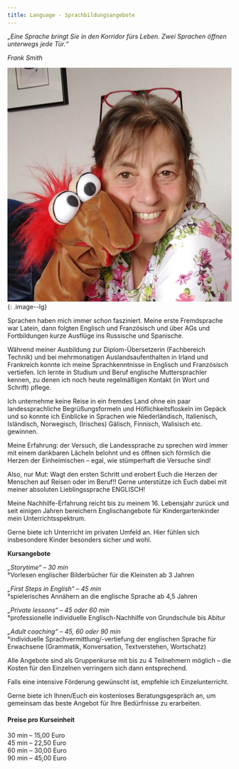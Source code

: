 ```yaml
---
title: Language - Sprachbildungsangebote
---
```


*„Eine Sprache bringt Sie in den Korridor fürs Leben. Zwei Sprachen öffnen unterwegs jede Tür.“*

*Frank Smith*



![Foto Anja Johnny](/photoAnjaJohnny.jpg){: .image--lg}

Sprachen haben mich immer schon fasziniert. Meine erste Fremdsprache war Latein, dann folgten Englisch und Französisch und über AGs und Fortbildungen kurze Ausflüge ins Russische und Spanische.

Während meiner Ausbildung zur Diplom-Übersetzerin (Fachbereich Technik) und bei mehrmonatigen Auslandsaufenthalten in Irland und Frankreich konnte ich meine Sprachkenntnisse in Englisch und Französisch vertiefen. Ich lernte in Studium und Beruf englische Muttersprachler kennen, zu denen ich noch heute regelmäßigen Kontakt (in Wort und Schrift) pflege.

Ich unternehme keine Reise in ein fremdes Land ohne ein paar landessprachliche Begrüßungsformeln und Höflichkeitsfloskeln im Gepäck und so konnte ich Einblicke in Sprachen wie Niederländisch, Italienisch, Isländisch, Norwegisch, (Irisches) Gälisch, Finnisch, Walisisch etc. gewinnen. 

Meine Erfahrung: der Versuch, die Landessprache zu sprechen wird immer mit einem dankbaren Lächeln belohnt und es öffnen sich förmlich die Herzen der Einheimischen – egal, wie stümperhaft die Versuche sind!

Also, nur Mut: Wagt den ersten Schritt und erobert Euch die Herzen der Menschen auf Reisen oder im Beruf!! Gerne unterstütze ich Euch dabei mit meiner absoluten Lieblingssprache ENGLISCH!

Meine Nachhilfe-Erfahrung reicht bis zu meinem 16. Lebensjahr zurück und seit einigen Jahren bereichern Englischangebote für Kindergartenkinder mein Unterrichtsspektrum.

Gerne biete ich Unterricht im privaten Umfeld an. Hier fühlen sich insbesondere Kinder besonders sicher und wohl.


**Kursangebote**

*„Storytime“ – 30 min*\
°Vorlesen englischer Bilderbücher für die Kleinsten ab 3 Jahren

*„First Steps in English“ – 45 min*\
°spielerisches Annähern an die englische Sprache ab 4,5 Jahren

*„Private lessons“ – 45 oder 60 min*\
°professionelle individuelle Englisch-Nachhilfe von Grundschule bis Abitur

*„Adult coaching“ – 45, 60 oder 90 min*\
°individuelle Sprachvermittlung/-vertiefung der englischen Sprache für Erwachsene (Grammatik, Konversation, Textverstehen, Wortschatz)

Alle Angebote sind als Gruppenkurse mit bis zu 4 Teilnehmern möglich – die Kosten für den Einzelnen verringern sich dann entsprechend.

Falls eine intensive Förderung gewünscht ist, empfehle ich Einzelunterricht.

Gerne biete ich Ihnen/Euch ein kostenloses Beratungsgespräch an, um gemeinsam das beste Angebot für Ihre Bedürfnisse zu erarbeiten.

#### Preise pro Kurseinheit

30 min – 15,00 Euro\
45 min – 22,50 Euro\
60 min – 30,00 Euro\
90 min – 45,00 Euro